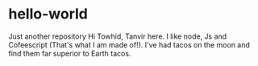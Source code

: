 # hello-world
Just another repository
Hi Towhid,
Tanvir here. I like node, Js and Cofeescript (That's what I am made of!).
I've had tacos on the moon and find them far superior to Earth tacos.
